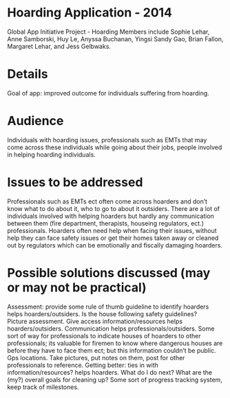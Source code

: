 Hoarding Application - 2014
===============

Global App Initiative Project - Hoarding
Members include Sophie Lehar, Anne Samborski, Huy Le, Anyssa Buchanan, Yingsi Sandy Gao, Brian Fallon, Margaret Lehar, and Jess Gelbwaks.

Details
===============
Goal of app: improved outcome for individuals suffering from hoarding.

Audience
===============
Individuals with hoarding issues, professionals such as EMTs that may come across these individuals while going about their jobs, people involved in helping hoarding individuals.

Issues to be addressed
===============
Professionals such as EMTs ect often come across hoarders and don’t know what to do about it, who to go to about it outsiders.
There are a lot of individuals involved with helping hoarders but hardly any communication between them (fire department, therapists, houseing regulators, ect.) professionals.
Hoarders often need help when facing their issues, without help they can face safety issues or get their homes taken away or cleaned out by regulators which can be emotionally and fiscally damaging hoarders.  

Possible solutions discussed (may or may not be practical)
===============
Assessment: provide some rule of thumb guideline to identify hoarders helps hoarders/outsiders.
Is the house following safety guidelines?                                              
Picture assessment.
Give access information/resources helps hoarders/outsiders.
Communication helps professionals/outsiders.
Some sort of way for professionals to indicate houses of hoarders to other professionals; its valuable for firemen to know where dangerous houses are before they have to face them ect; but this information couldn’t be public.
Gps locations.
Take pictures, put notes on them, post for other professionals to reference.
Getting better: ties in with information/resources? helps hoarders.
What do I do next?
What are the (my?) overall goals for cleaning up?
Some sort of progress tracking system, keep track of milestones.


